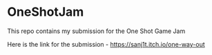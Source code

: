 # OneShotJam
This repo contains my submission for the One Shot Game Jam

Here is the link for the submission - 
https://sanj1t.itch.io/one-way-out
